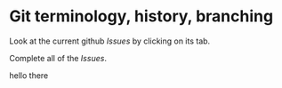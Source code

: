 # Git terminology, history, branching

Look at the current github *Issues* by clicking on its tab.

Complete all of the *Issues*.

hello there 
